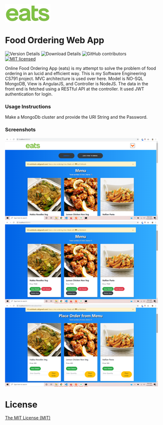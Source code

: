 ![Food-ordering-app-eats Logo](logo.jpg)

# Food Ordering Web App

![Version Details](https://img.shields.io/badge/version-1.0-brightgreen.svg)
![Download Details](https://img.shields.io/github/downloads/mohitesh07/food-odering-web-app/total.svg)
![GitHub contributors](https://img.shields.io/github/contributors/mohitesh07/food-odering-web-app.svg)
[![MIT licensed](https://img.shields.io/badge/license-MIT-blue.svg)](./LICENSE)

Online Food Ordering App (eats) is my attempt to solve the problem of food ordering in an lucid and efficient way. This is my Software Engineering CS791 project. MVC architecture is used over here. Model is NO-SQL MongoDB, View is AngularJS, and Controller is NodeJS. The data in the front end is fetched using a RESTful API at the controller. It used JWT authentication for login.

### Usage Instructions

Make a MongoDb cluster and provide the URI String and the Password.

### Screenshots

![Menu-page img](screenshots/p1.png)
![img](screenshots/p2.png)
![img](screenshots/p3.png)

# License

[The MIT License (MIT)](LICENSE)
